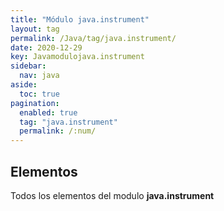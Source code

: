 ```yaml
---
title: "Módulo java.instrument"
layout: tag
permalink: /Java/tag/java.instrument/
date: 2020-12-29
key: Javamodulojava.instrument
sidebar: 
  nav: java
aside: 
  toc: true
pagination: 
  enabled: true
  tag: "java.instrument"
  permalink: /:num/
---
```


<h2>Elementos</h2>
Todos los elementos del modulo <strong>java.instrument</strong>
